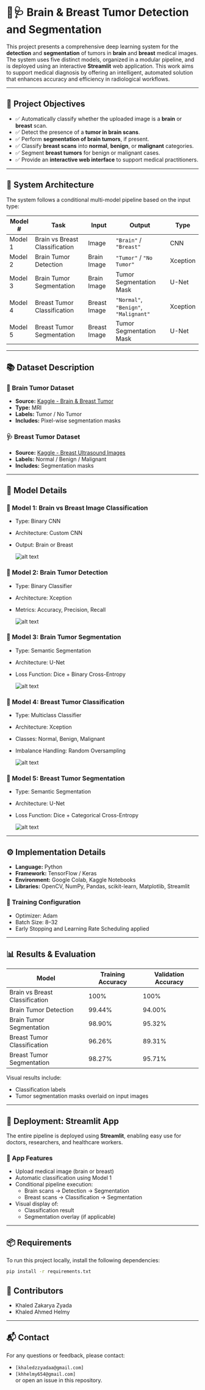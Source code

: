 # 🧠🩺 Brain & Breast Tumor Detection and Segmentation

This project presents a comprehensive deep learning system for the **detection** and **segmentation** of tumors in **brain** and **breast** medical images. The system uses five distinct models, organized in a modular pipeline, and is deployed using an interactive **Streamlit** web application. This work aims to support medical diagnosis by offering an intelligent, automated solution that enhances accuracy and efficiency in radiological workflows.

---

## 📌 Project Objectives

- ✅ Automatically classify whether the uploaded image is a **brain** or **breast** scan.
- ✅ Detect the presence of a **tumor in brain scans**.
- ✅ Perform **segmentation of brain tumors**, if present.
- ✅ Classify **breast scans** into **normal**, **benign**, or **malignant** categories.
- ✅ Segment **breast tumors** for benign or malignant cases.
- ✅ Provide an **interactive web interface** to support medical practitioners.

---

## 🧱 System Architecture

The system follows a conditional multi-model pipeline based on the input type:

| Model # | Task                          | Input        | Output                        | Type         |
|---------|-------------------------------|--------------|-------------------------------|--------------|
| Model 1 | Brain vs Breast Classification | Image        | `"Brain"` / `"Breast"`        | CNN          |
| Model 2 | Brain Tumor Detection          | Brain Image  | `"Tumor"` / `"No Tumor"`      | Xception     |
| Model 3 | Brain Tumor Segmentation       | Brain Image  | Tumor Segmentation Mask       | U-Net        |
| Model 4 | Breast Tumor Classification    | Breast Image | `"Normal"`, `"Benign"`, `"Malignant"` | Xception     |
| Model 5 | Breast Tumor Segmentation      | Breast Image | Tumor Segmentation Mask       | U-Net        |

---

## 📚 Dataset Description

### 🧠 Brain Tumor Dataset
- **Source:** [Kaggle - Brain & Breast Tumor](https://www.kaggle.com/datasets/khaledhellmy/brain-breast-tumor)
- **Type:** MRI
- **Labels:** Tumor / No Tumor
- **Includes:** Pixel-wise segmentation masks

### 🩺 Breast Tumor Dataset
- **Source:** [Kaggle - Breast Ultrasound Images](https://www.kaggle.com/datasets/sabahesaraki/breast-ultrasound-images-dataset)
- **Labels:** Normal / Benign / Malignant
- **Includes:** Segmentation masks


---

## 🧠 Model Details

### 🔹 Model 1: Brain vs Breast Image Classification
- Type: Binary CNN
- Architecture: Custom CNN
- Output: Brain or Breast

    ![alt text](Images\image.png)

### 🔹 Model 2: Brain Tumor Detection
- Type: Binary Classifier
- Architecture: Xception
- Metrics: Accuracy, Precision, Recall

    ![alt text](Images\image-1.png)

### 🔹 Model 3: Brain Tumor Segmentation
- Type: Semantic Segmentation
- Architecture: U-Net
- Loss Function: Dice + Binary Cross-Entropy

    ![alt text](Images\image-2.png)

### 🔹 Model 4: Breast Tumor Classification
- Type: Multiclass Classifier
- Architecture: Xception
- Classes: Normal, Benign, Malignant
- Imbalance Handling: Random Oversampling

    ![alt text](Images\image-3.png)

### 🔹 Model 5: Breast Tumor Segmentation
- Type: Semantic Segmentation
- Architecture: U-Net
- Loss Function: Dice + Categorical Cross-Entropy

    ![alt text](Images\image-4.png)
---

## ⚙️ Implementation Details

- **Language:** Python
- **Framework:** TensorFlow / Keras
- **Environment:** Google Colab, Kaggle Notebooks
- **Libraries:** OpenCV, NumPy, Pandas, scikit-learn, Matplotlib, Streamlit

### 🧪 Training Configuration
- Optimizer: Adam
- Batch Size: 8–32
- Early Stopping and Learning Rate Scheduling applied

---

## 📊 Results & Evaluation

| Model                          | Training Accuracy | Validation Accuracy |
|-------------------------------|-------------------|---------------------|
| Brain vs Breast Classification | 100%              | 100%                |
| Brain Tumor Detection          | 99.44%            | 94.00%              |
| Brain Tumor Segmentation       | 98.90%            | 95.32%              |
| Breast Tumor Classification    | 96.26%            | 89.31%              |
| Breast Tumor Segmentation      | 98.27%            | 95.71%              |

Visual results include:
- Classification labels
- Tumor segmentation masks overlaid on input images

---

## 🚀 Deployment: Streamlit App

The entire pipeline is deployed using **Streamlit**, enabling easy use for doctors, researchers, and healthcare workers.

### 🔹 App Features
- Upload medical image (brain or breast)
- Automatic classification using Model 1
- Conditional pipeline execution:
  - Brain scans → Detection → Segmentation
  - Breast scans → Classification → Segmentation
- Visual display of:
  - Classification result
  - Segmentation overlay (if applicable)

---
## 📦 Requirements

To run this project locally, install the following dependencies:

```bash
pip install -r requirements.txt
```

## 👥 Contributors

- Khaled Zakarya Zyada 
- Khaled Ahmed Helmy  




---

## 📬 Contact

For any questions or feedback, please contact:  
- `[khaledzzyadaa@gmail.com]`
- `[khhelmy654@gmail.com]`  
or open an issue in this repository.
